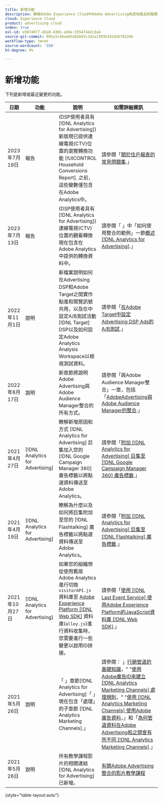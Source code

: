 ```yaml
---
title: 新增功能
description: 瞭解Adobe Experience Cloud中Adobe Advertising與其他產品和服務之間整合的更新。
cloud: Experience Cloud
product: advertising cloud
index: true
exl-id: e5874077-d2a8-43bb-ad4e-55547442c8a4
source-git-commit: 085e2c40ae65a5bb93c3d1a13036342d2670226b
workflow-type: tm+mt
source-wordcount: '358'
ht-degree: 0%

---
```


# 新增功能

下列是新增或最近變更的功能。

| 日期 | 功能 | 說明 | 如需詳細資訊 |
| ---- | ------- | ----------- | -------------------- |
| 2023年7月19日 | 報告 | (DSP使用者具有 [!DNL Analytics for Advertising])新版現已提供連線電視(CTV)位置的瀏覽轉換功能 [!UICONTROL Household Conversions Report]. 之前，這些變數僅包含在Adobe Analytics中。 | 請參閱「[關於住戶報表的常見問題集](/help/dsp/reports/faq-household-report.md).」 |
| 2023年7月13日 | 報告 | (DSP使用者具有 [!DNL Analytics for Advertising])連線電視(CTV)位置的觀看轉換現在包含在Adobe Analytics中提供的轉換資料中。 | 請參閱「 」中「如何使用整合的範例」一節[概述 [!DNL Analytics for Advertising]](/help/integrations/analytics/overview.md#integration-examples).」 |
| 2022年11月1日 | 說明 | 新檔案說明如何在Advertising DSP和Adobe Target之間實作點進和閱覽訊號共用，以及在中設定A/B測試活動 [!DNL Target] DSP以及如何設定Adobe Analytics Analysis Workspace以檢視測試資料。 | 請參閱「[在Adobe Target中設定Advertising DSP Ads的A/B測試](/help/integrations/target/overview-ab-tests.md).」 |
| 2022年8月17日 | 說明 | 新章節將說明Adobe Advertising與Adobe Audience Manager整合的所有方式。 | 請參閱「與Adobe Audience Manager整合」一章，包括「[AdobeAdvertising與Adobe Audience Manager的整合](/help/integrations/audience-manager/overview.md).」 |
| 2021年4月27日 | [!DNL Analytics for Advertising] | 瞭解新增原因和方式 [!DNL Analytics for Advertising] 巨集加入您的 [!DNL Google Campaign Manager 360] 廣告標籤以將點選資料傳送至Adobe Analytics。 | 請參閱「[附加 [!DNL Analytics for Advertising] 巨集至 [!DNL Google Campaign Manager 360] 廣告標籤](/help/integrations/analytics/macros-google-campaign-manager.md).」 |
| 2021年4月19日 | [!DNL Analytics for Advertising] | 瞭解為什麼以及如何將巨集附加至您的 [!DNL Flashtalking] 廣告標籤以將點選資料傳送至Adobe Analytics。 | 請參閱「[附加 [!DNL Analytics for Advertising] 巨集至 [!DNL Flashtalking] 廣告標籤](/help/integrations/analytics/macros-flashtalking.md).」 |
| 2021年10月27日 | [!DNL Analytics for Advertising] | 如果您的組織想從使用舊版Adobe Analytics進行切換 `visitorAPI.js` 資料庫至 [Adobe Experience Platform [!DNL Web SDK]](https://experienceleague.adobe.com/docs/experience-platform/edge/home.html) 資料庫(`alloy.js`)進行資料收集時，您需要進行一些變更以啟用ID拼接。 | 請參閱「[使用 [!DNL Last Event Service] 使用Adobe Experience Platform的JavaScript資料庫 [!DNL Web SDK]](/help/integrations/analytics/web-sdk.md).」 |
| 2021年5月26日 | 說明 | 「 」章節[!DNL Analytics for Advertising]「 」現在包含「處理」的子章節 [!DNL Analytics Marketing Channels].」 | 請參閱： 」[行銷管道的基礎知識](/help/integrations/analytics/marketing-channels/mc-overview.md)，&quot; &quot;[使用Adobe廣告ID來建立 [!DNL Analytics Marketing Channels] 處理規則](/help/integrations/analytics/marketing-channels/mc-ids.md)，&quot; &quot;[使用 [!DNL Analytics Marketing Channels] 使用Adobe廣告資料](/help/integrations/analytics/marketing-channels/mc-ac-data.md)，」和「[為何管道資料在Adobe Advertising和之間會有所不同 [!DNL Analytics Marketing Channels]](/help/integrations/analytics/marketing-channels/mc-data-variances.md).」 |
| 2021年5月26日 | 說明 | 所有教學課程影片的相關連結 [!DNL Analytics for Advertising] 已新增。 | [有關Adobe Advertising整合的影片教學課程](https://experienceleague.adobe.com/docs/advertising-learn/tutorials/overview.html) |

{style="table-layout:auto"}

<!-- At some point, just make this an overview page instead?

Adobe Advertising is integrated with the following Adobe Experience Cloud products:

* [Adobe Analytics](/help/integrations/analytics/overview.md)

* Adobe Audience Manager

* Adobe Campaign (Adobe Advertising Search only)

 -->
